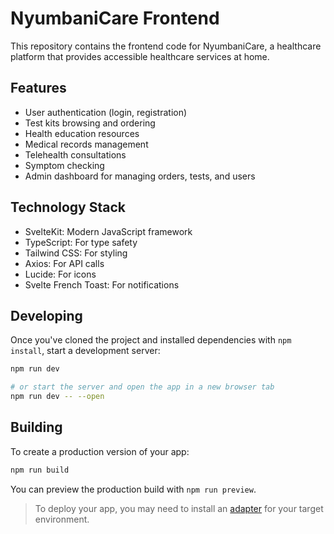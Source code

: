 # NyumbaniCare Frontend

This repository contains the frontend code for NyumbaniCare, a healthcare platform that provides accessible healthcare services at home.

## Features

- User authentication (login, registration)
- Test kits browsing and ordering
- Health education resources
- Medical records management
- Telehealth consultations
- Symptom checking
- Admin dashboard for managing orders, tests, and users

## Technology Stack

- SvelteKit: Modern JavaScript framework
- TypeScript: For type safety
- Tailwind CSS: For styling
- Axios: For API calls
- Lucide: For icons
- Svelte French Toast: For notifications

## Developing

Once you've cloned the project and installed dependencies with `npm install`, start a development server:

```bash
npm run dev

# or start the server and open the app in a new browser tab
npm run dev -- --open
```

## Building

To create a production version of your app:

```bash
npm run build
```

You can preview the production build with `npm run preview`.

> To deploy your app, you may need to install an [adapter](https://svelte.dev/docs/kit/adapters) for your target environment.

